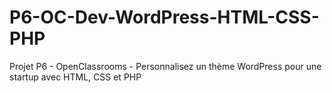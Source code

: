 # P6-OC-Dev-WordPress-HTML-CSS-PHP
Projet P6 - OpenClassrooms - Personnalisez un thème WordPress pour une startup avec HTML, CSS et PHP
